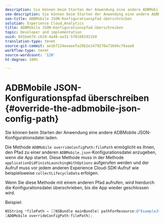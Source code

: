```yaml
---
description: Sie können beim Starten der Anwendung eine andere ADBMobile JSON-Konfigurationsdatei laden.
seo-description: Sie können beim Starten der Anwendung eine andere ADBMobile JSON-Konfigurationsdatei laden.
seo-title: ADBMobile JSON-Konfigurationspfad überschreiben
solution: Experience Cloud,Analytics
title: ADBMobile JSON-Konfigurationspfad überschreiben
topic: Developer and implementation
uuid: 0d1be674-c634-4a48-aa31-5701681911b9
translation-type: tm+mt
source-git-commit: ae16f224eeaeefa29b2e1479270a72694c79aaa0
workflow-type: tm+mt
source-wordcount: '120'
ht-degree: 100%

---
```



# ADBMobile JSON-Konfigurationspfad überschreiben {#override-the-adbmobile-json-config-path}

Sie können beim Starten der Anwendung eine andere ADBMobile JSON-Konfigurationsdatei laden.

Die Methode `ADBMobile overrideConfigPath:filePath` ermöglicht es Ihnen, den Pfad zu einer anderen `ADBMobile.json`-Konfigurationsdatei anzugeben, wenn die App startet. Diese Methode muss in der Methode `applicationDidFinishLaunchingWithOptions` aufgerufen werden und der Aufruf muss vor jedem anderen Experience Cloud-SDK-Aufruf wie beispielsweise `collectLifecycleData` erfolgen.

Wenn Sie diese Methode mit einem anderen Pfad aufrufen, wird hierdurch die Konfigurationsdatei überschrieben, bis die App wieder geschlossen wird.

Beispiel:

```objective-c
NSString *filePath = [[NSBundle mainBundle] pathForResource:@"ExampleJSONFile" ofType:@"json"]; 
[ADBMobile overrideConfigPath:filePath];
```

